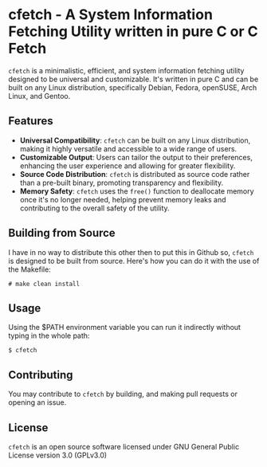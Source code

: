 # cfetch - A System Information Fetching Utility written in pure C or C Fetch

`cfetch` is a minimalistic, efficient, and system information fetching utility designed to be universal and customizable. It's written in pure C and can be built on any Linux distribution, specifically Debian, Fedora, openSUSE, Arch Linux, and Gentoo.

## Features

- **Universal Compatibility**: `cfetch` can be built on any Linux distribution, making it highly versatile and accessible to a wide range of users.
- **Customizable Output**: Users can tailor the output to their preferences, enhancing the user experience and allowing for greater flexibility.
- **Source Code Distribution**: `cfetch` is distributed as source code rather than a pre-built binary, promoting transparency and flexibility.
- **Memory Safety**: `cfetch` uses the `free()` function to deallocate memory once it's no longer needed, helping prevent memory leaks and contributing to the overall safety of the utility.

## Building from Source

I have in no way to distribute this other then to put this in Github so, `cfetch` is designed to be built from source. Here's how you can do it with the use of the Makefile:

```
# make clean install
```

## Usage

Using the $PATH environment variable you can run it indirectly without typing in the whole path:

```
$ cfetch
```

## Contributing

You may contribute to `cfetch` by building, and making pull requests or opening an issue.

## License

`cfetch` is an open source software licensed under GNU General Public License version 3.0 (GPLv3.0)
